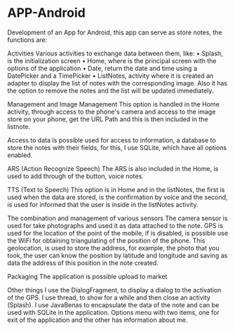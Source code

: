 APP-Android
===========

Development of an App for Android, this app can serve as store notes, the functions are:

Activities
Various activities to exchange data between them, like:
•	Splash, is the initialization screen
•	Home, where is the principal screen with the options of the application
•	Date, return the date and time using a DatePicker and a TimePicker
•	ListNotes, activity where it is created an adapter to display the list of notes with the corresponding image. Also it has the option to remove the notes and the list will be updated immediately.

Management and Image Management
This option is handled in the Home activity, through access to the phone's camera and access to the image store on your phone, get the URL Path and this is then included in the listnote.

Access to data
Is possible used for access to information, a database to store the notes with their fields, for this, I use SQLite, which have all options enabled.

ARS (Action Recognize Speech)
The ARS is also included in the Home, is used to add through of the button, voice notes.

TTS (Text to Speech)
This option is in Home and in the listNotes, the first is used when the data are stored, is the confirmation by voice and the second, is used for informed that the user is inside in the listNotes activity.

The combination and management of various sensors
The camera sensor is used for take photographs and used it as data attached to the note. GPS is used for the location of the point of the mobile, if is disabled, is possible use the WiFi for obtaining triangulating of the position of the phone. This geolocation, is used to store the address, for example, the photo that you took, the user can know the position by latitude and longitude and saving as data the address of this position in the note created.

Packaging
The application is possible upload to market

Other things
I use the DialogFragment, to display a dialog to the activation of the GPS.
I use thread, to show for a while and then close an activity (Splash).
I use JavaBenas to encapsulate the data of the note and can be used with SQLite in the application.
Options menu with two items, one for exit of the application and the other has information about me.


